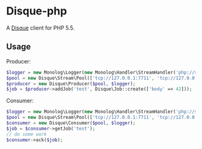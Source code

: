 # Disque-php

A [Disque](https://github.com/antirez/disque) client for PHP 5.5.

## Usage

Producer:
``` php
$logger = new Monolog\Logger(new Monolog\Handler\StreamHandler('php://stdout'));
$pool = new Disque\Stream\Pool(['tcp://127.0.0.1:7711', 'tcp://127.0.0.1:7712']);
$producer = new Disque\Producer($pool, $logger);
$job = $producer->addJob('test', Disque\Job::create(['body' => 42]));
```

Consumer:
``` php
$logger = new Monolog\Logger(new Monolog\Handler\StreamHandler('php://stdout'));
$pool = new Disque\Stream\Pool(['tcp://127.0.0.1:7711', 'tcp://127.0.0.1:7712']);
$consumer = new Disque\Consumer($pool, $logger);
$job = $consumer->getJob('test');
// do some work
$consumer->ack($job);
```
